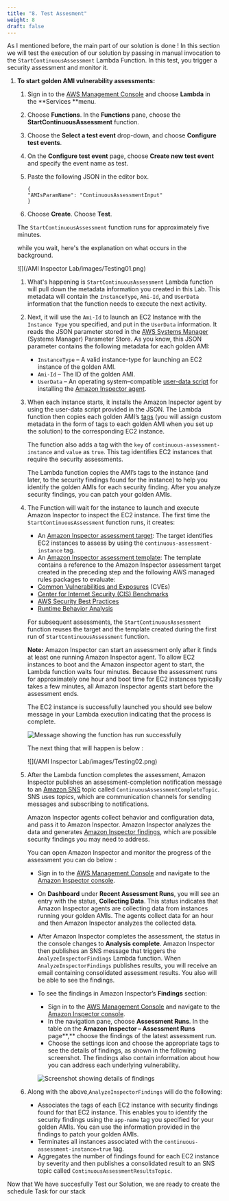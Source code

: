 ```yaml
---
title: "8. Test Assesment"
weight: 8
draft: false
---
```


As I mentioned before, the main part of our solution is done !
In this section we will test the execution of our solution by passing in manual invocation to the `StartContinuousAssessment` Lambda Function.
In this test, you trigger a security assessment and monitor it. 

1. **To start golden AMI vulnerability assessments:**

    1.  Sign in to the [AWS Management Console](https://console.aws.amazon.com/console/home) and choose **Lambda** in the **Services **menu.
    2.  Choose **Functions**. In the **Functions** pane, choose the **StartContinuousAssessment** function.
    3.  Choose the **Select a test event** drop-down, and choose **Configure test events**.
    4.  On the **Configure test event** page, choose **Create new test event** and specify the event name as test.
    5.  Paste the following JSON in the editor box.

        <div class="hide-language">

            {
            "AMIsParamName": "ContinuousAssessmentInput"
            }

        </div>

    6.  Choose **Create**. Choose **Test**.

    The `StartContinuousAssessment` function runs for approximately five minutes. 
    
    while you wait, here's the explanation on what occurs in the background.

    ![](/AMI Inspector Lab/images/Testing01.png)

    1. What's happening is `StartContinuousAssessment` Lambda function will pull down the metadata information you created in this Lab. This metadata will contain the `InstanceType`, `Ami-Id`, and `UserData` information that the function needs to execute the next activity.

    2. Next, it will use the `Ami-Id` to launch an EC2 Instance with the `Instance Type` you specified, and put in the `UserData` information. It reads the JSON parameter stored in the [AWS Systems Manager](http://docs.aws.amazon.com/systems-manager/latest/userguide/what-is-systems-manager.html) (Systems Manager) Parameter Store. As you know, this JSON parameter contains the following metadata for each golden AMI:
            
        * `InstanceType` – A valid instance-type for launching an EC2 instance of the golden AMI.
        * `Ami-Id` – The ID of the golden AMI.
        * `UserData` – An operating system–compatible [user-data script](http://docs.aws.amazon.com/AWSEC2/latest/UserGuide/user-data.html) for installing the [Amazon Inspector agent](http://docs.aws.amazon.com/inspector/latest/userguide/inspector_agents.html).

    3. When each instance starts, it installs the Amazon Inspector agent by using the user-data script provided in the JSON. The Lambda function then copies each golden AMI’s [tags](http://docs.aws.amazon.com/AWSEC2/latest/UserGuide/Using_Tags.html) (you will assign custom metadata in the form of tags to each golden AMI when you set up the solution) to the corresponding EC2 instance. 
    
        The function also adds a tag with the `key` of `continuous-assessment-instance` and `value` as `true`. This tag identifies EC2 instances that require the security assessments. 
    
        The Lambda function copies the AMI’s tags to the instance (and later, to the security findings found for the instance) to help you identify the golden AMIs for each security finding. After you analyze security findings, you can patch your golden AMIs.

    4. The Function will wait for the instance to launch and execute Amazon Inspector to inspect the EC2 instance. The first time the `StartContinuousAssessment` function runs, it creates:
        * An [Amazon Inspector assessment target](http://docs.aws.amazon.com/inspector/latest/userguide/inspector_applications.html): The target identifies EC2 instances to assess by using the `continuous-assessment-instance` tag.
        * An [Amazon Inspector assessment template](http://docs.aws.amazon.com/inspector/latest/userguide/inspector_assessments.html#inspector-assessment-templates): The template contains a reference to the Amazon Inspector assessment target created in the preceding step and the following AWS managed rules packages to evaluate:
        *   [Common Vulnerabilities and Exposures](http://docs.aws.amazon.com/inspector/latest/userguide/inspector_cves.html) (CVEs)
        *   [Center for Internet Security (CIS) Benchmarks](http://docs.aws.amazon.com/inspector/latest/userguide/inspector_cis.html)
        *   [AWS Security Best Practices](http://docs.aws.amazon.com/inspector/latest/userguide/inspector_security-best-practices.html)
        *   [Runtime Behavior Analysis](http://docs.aws.amazon.com/inspector/latest/userguide/inspector_runtime-behavior-analysis.html)

        For subsequent assessments, the `StartContinuousAssessment` function reuses the target and the template created during the first run of `StartContinuousAssessment` function.

        **Note:** Amazon Inspector can start an assessment only after it finds at least one running Amazon Inspector agent. To allow EC2 instances to boot and the Amazon inspector agent to start, the Lambda function waits four minutes. Because the assessment runs for approximately one hour and boot time for EC2 instances typically takes a few minutes, all Amazon Inspector agents start before the assessment ends.

        The EC2 instance is successfully launched you should see below message in your Lambda execution indicating that the process is complete.

        ![Message showing the function has run successfully](https://d2908q01vomqb2.cloudfront.net/22d200f8670dbdb3e253a90eee5098477c95c23d/2017/12/15/KW_1_1217.png "Message showing the function has run successfully")

        The next thing that will happen is below :

        ![](/AMI Inspector Lab/images/Testing02.png)

    5. After the Lambda function completes the assessment, Amazon Inspector publishes an assessment-completion notification message to an [Amazon SNS](https://aws.amazon.com/sns/) topic called `ContinuousAssessmentCompleteTopic`. SNS uses _topics_, which are communication channels for sending messages and subscribing to notifications.

        Amazon Inspector agents collect behavior and configuration data, and pass it to Amazon Inspector. Amazon Inspector analyzes the data and generates [Amazon Inspector findings](http://docs.aws.amazon.com/inspector/latest/userguide/inspector_findings.html), which are possible security findings you may need to address.

        You can open Amazon Inspector and monitor the progress of the assessment you can do below :

        * Sign in to the [AWS Management Console](https://console.aws.amazon.com/console/home) and navigate to the [Amazon Inspector console](https://console.aws.amazon.com/inspector/).
        * On **Dashboard** under **Recent Assessment Runs**, you will see an entry with the status, **Collecting Data**. This status indicates that Amazon Inspector agents are collecting data from instances running your golden AMIs. The agents collect data for an hour and then Amazon Inspector analyzes the collected data.
        
        * After Amazon Inspector completes the assessment, the status in the console changes to **Analysis complete**. Amazon Inspector then publishes an SNS message that triggers the `AnalyzeInspectorFindings` Lambda function. When `AnalyzeInspectorFindings` publishes results, you will receive an email containing consolidated assessment results. You also will be able to see the findings.

        * To see the findings in Amazon Inspector’s **Findings** section:

            * Sign in to the [AWS Management Console](https://console.aws.amazon.com/console/home) and navigate to the [Amazon Inspector console](https://console.aws.amazon.com/inspector/home).
            * In the navigation pane, choose **Assessment Runs**. In the table on the **Amazon Inspector – Assessment Runs** page**,** choose the findings of the latest assessment run.
            * Choose the settings icon and choose the appropriate tags to see the details of findings, as shown in the following screenshot. The findings also contain information about how you can address each underlying vulnerability. 

            ![Screenshot showing details of findings](https://d2908q01vomqb2.cloudfront.net/22d200f8670dbdb3e253a90eee5098477c95c23d/2017/12/15/KW_2_1217.png "Screenshot showing details of findings")

    6. Along with the above,`AnalyzeInspectorFindings` will do the following:

        * Associates the tags of each EC2 instance with security findings found for that EC2 instance. This enables you to identify the security findings using the `app-name` tag you specified for your golden AMIs. You can use the information provided in the findings to patch your golden AMIs.
        * Terminates all instances associated with the `continuous-assessment-instance=true` tag.
        * Aggregates the number of findings found for each EC2 instance by severity and then publishes a consolidated result to an SNS topic called `ContinuousAssessmentResultsTopic`.

Now that We have succesfully Test our Solution, we are ready to create the schedule Task for our stack